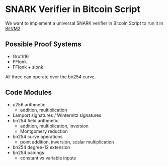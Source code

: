 # SNARK Verifier in Bitcoin Script

We want to implement a universal SNARK verifier in Bitcoin Script to run it in [BitVM2](/bivm2).

## Possible Proof Systems
- Groth16
- FFlonk
- FFlonk + slonk

All three can operate over the bn254 curve.

## Code Modules 
- u256 arithmetic
  - addition, multiplication
- Lamport signatures / Winternitz signatures
- bn254 field arithmetic
  - addition, multiplication, inversion
  - Montgomery reduction
- bn254 curve operations
  - point addition, inversion, scalar multiplication
- bn254 degree-12 extension 
- bn254 pairings
  - constant vs variable inputs
